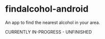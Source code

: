 # findalcohol-android
An app to find the nearest alcohol in your area.

CURRENTLY IN-PROGRESS - UNFINISHED
